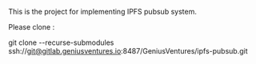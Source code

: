 This is the project for implementing IPFS pubsub system.

Please clone :

git clone --recurse-submodules ssh://git@gitlab.geniusventures.io:8487/GeniusVentures/ipfs-pubsub.git
